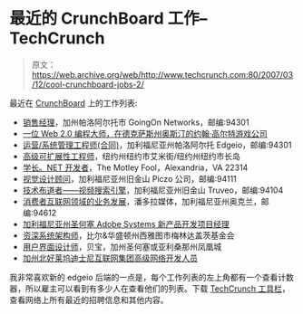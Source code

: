 # 最近的 CrunchBoard 工作–TechCrunch

> 原文：<https://web.archive.org/web/http://www.techcrunch.com:80/2007/03/12/cool-crunchboard-jobs-2/>

最近在 [CrunchBoard](https://web.archive.org/web/20210116154133/http://www.crunchboard.com/) 上的工作列表:

*   [销售经理](https://web.archive.org/web/20210116154133/http://www.crunchboard.com/item/3480031-Sales-Manager?mpurl=crunchboard)，加州帕洛阿尔托市 GoingOn Networks，邮编:94301
*   [一位 Web 2.0 编程大师，在德克萨斯州奥斯汀的约翰·高尔特游戏公司](https://web.archive.org/web/20210116154133/http://www.crunchboard.com/item/3479442-A-Web-20-Programmer-Guru-that-in-a-Jack-of-all-Trades?mpurl=crunchboard)
*   [运营/系统管理工程师(合同)](https://web.archive.org/web/20210116154133/http://www.crunchboard.com/item/3363413-Operations-Sys-Admin-Engineer-%28contract%29?mpurl=crunchboard)，加利福尼亚州帕洛阿尔托 Edgeio，邮编:94301
*   [高级可扩展性工程师](https://web.archive.org/web/20210116154133/http://www.crunchboard.com/item/3348537-Senior-Scalability-Engineer?mpurl=crunchboard)，纽约州纽约市艾米街/纽约州纽约市长岛
*   [学长。NET 开发者](https://web.archive.org/web/20210116154133/http://www.crunchboard.com/item/3439643-Senior-NET-Developer?mpurl=crunchboard)，The Motley Fool，Alexandria，VA 22314
*   [视觉设计顾问](https://web.archive.org/web/20210116154133/http://www.crunchboard.com/item/3423350-Visual-Design-Consultant?mpurl=crunchboard)，加利福尼亚州旧金山 Piczo 公司，邮编:94111
*   [技术布道者——视频搜索引擎](https://web.archive.org/web/20210116154133/http://www.crunchboard.com/item/3344665-Technology-Evangelist-Video-Search-Engine?mpurl=crunchboard)，加利福尼亚州旧金山 Truveo，邮编:94104
*   [消费者互联网领域的业务发展](https://web.archive.org/web/20210116154133/http://www.crunchboard.com/item/3343761-Business-Development-in-the-Consumer-Internet-Space?mpurl=crunchboard)，潘多拉媒体，加利福尼亚州奥克兰，邮编:94612
*   [加利福尼亚州圣何塞 Adobe Systems 新产品开发项目经理](https://web.archive.org/web/20210116154133/http://www.crunchboard.com/item/3272756-Program-Manager-New-Product-Development?mpurl=crunchboard)
*   [资深系统架构师](https://web.archive.org/web/20210116154133/http://www.crunchboard.com/item/3272755-Senior-Systems-Architect?mpurl=crunchboard)，比尔&华盛顿州西雅图市梅林达盖茨基金会
*   [用户界面设计师](https://web.archive.org/web/20210116154133/http://www.crunchboard.com/item/3272743-User-Interface-Designer?mpurl=crunchboard)，贝宝，加州圣何塞或亚利桑那州凤凰城
*   [加州北好莱坞迪士尼互联网集团高级网络开发人员](https://web.archive.org/web/20210116154133/http://www.crunchboard.com/item/3265937-Sr-Web-Developer?mpurl=crunchboard)

我非常喜欢新的 edgeio 后端的一点是，每个工作列表的左上角都有一个查看计数器，所以雇主可以看到有多少人在查看他们的列表。下载 [TechCrunch 工具栏](https://web.archive.org/web/20210116154133/http://techcrunch.conduit.com/)，查看网络上所有最近的招聘信息和其他内容。